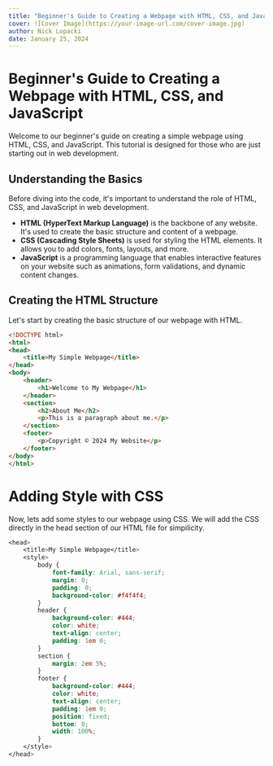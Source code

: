 ```yaml
---
title: "Beginner's Guide to Creating a Webpage with HTML, CSS, and JavaScript"
cover: ![Cover Image](https://your-image-url.com/cover-image.jpg)
author: Nick Lopacki
date: January 25, 2024
---
```


# Beginner's Guide to Creating a Webpage with HTML, CSS, and JavaScript

Welcome to our beginner's guide on creating a simple webpage using HTML, CSS, and JavaScript. This tutorial is designed for those who are just starting out in web development.

## Understanding the Basics

Before diving into the code, it's important to understand the role of HTML, CSS, and JavaScript in web development.

- **HTML (HyperText Markup Language)** is the backbone of any website. It's used to create the basic structure and content of a webpage.
- **CSS (Cascading Style Sheets)** is used for styling the HTML elements. It allows you to add colors, fonts, layouts, and more.
- **JavaScript** is a programming language that enables interactive features on your website such as animations, form validations, and dynamic content changes.

## Creating the HTML Structure

Let's start by creating the basic structure of our webpage with HTML.

```html
<!DOCTYPE html>
<html>
<head>
    <title>My Simple Webpage</title>
</head>
<body>
    <header>
        <h1>Welcome to My Webpage</h1>
    </header>
    <section>
        <h2>About Me</h2>
        <p>This is a paragraph about me.</p>
    </section>
    <footer>
        <p>Copyright © 2024 My Website</p>
    </footer>
</body>
</html>
```

# Adding Style with CSS
Now, lets add some styles to our webpage using CSS. We will add the CSS directly in the head section of our HTML file for simpilicity.

```css
<head>
    <title>My Simple Webpage</title>
    <style>
        body {
            font-family: Arial, sans-serif;
            margin: 0;
            padding: 0;
            background-color: #f4f4f4;
        }
        header {
            background-color: #444;
            color: white;
            text-align: center;
            padding: 1em 0;
        }
        section {
            margin: 2em 5%;
        }
        footer {
            background-color: #444;
            color: white;
            text-align: center;
            padding: 1em 0;
            position: fixed;
            bottom: 0;
            width: 100%;
        }
    </style>
</head>

```

